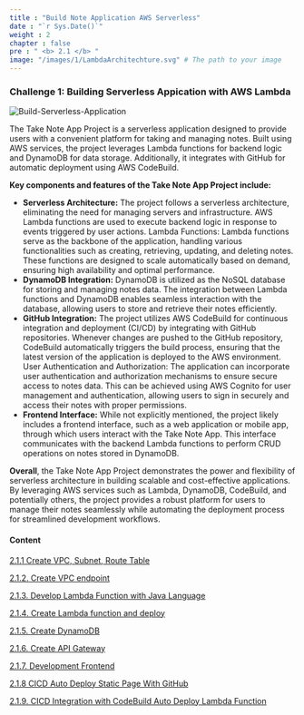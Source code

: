 ```yaml
---
title : "Build Note Application AWS Serverless"
date : "`r Sys.Date()`"
weight : 2
chapter : false
pre : " <b> 2.1 </b> "
image: "/images/1/LambdaArchitechture.svg" # The path to your image
---
```



### Challenge 1: Building Serverless Appication with AWS Lambda
![Build-Serverless-Application](/images/1/LambdaArchitechture.svg?featherlight=false&width=100pc)

The Take Note App Project is a serverless application designed to provide users with a convenient platform for taking and managing notes. Built using AWS services, the project leverages Lambda functions for backend logic and DynamoDB for data storage. Additionally, it integrates with GitHub for automatic deployment using AWS CodeBuild.

**Key components and features of the Take Note App Project include:**

+ **Serverless Architecture:** The project follows a serverless architecture, eliminating the need for managing servers and infrastructure. AWS Lambda functions are used to execute backend logic in response to events triggered by user actions.
Lambda Functions: Lambda functions serve as the backbone of the application, handling various functionalities such as creating, retrieving, updating, and deleting notes. These functions are designed to scale automatically based on demand, ensuring high availability and optimal performance.
+ **DynamoDB Integration:** DynamoDB is utilized as the NoSQL database for storing and managing notes data. The integration between Lambda functions and DynamoDB enables seamless interaction with the database, allowing users to store and retrieve their notes efficiently.
+ **GitHub Integration:** The project utilizes AWS CodeBuild for continuous integration and deployment (CI/CD) by integrating with GitHub repositories. Whenever changes are pushed to the GitHub repository, CodeBuild automatically triggers the build process, ensuring that the latest version of the application is deployed to the AWS environment.
User Authentication and Authorization: The application can incorporate user authentication and authorization mechanisms to ensure secure access to notes data. This can be achieved using AWS Cognito for user management and authentication, allowing users to sign in securely and access their notes with proper permissions.
+ **Frontend Interface:** While not explicitly mentioned, the project likely includes a frontend interface, such as a web application or mobile app, through which users interact with the Take Note App. This interface communicates with the backend Lambda functions to perform CRUD operations on notes stored in DynamoDB.

**Overall**, the Take Note App Project demonstrates the power and flexibility of serverless architecture in building scalable and cost-effective applications. By leveraging AWS services such as Lambda, DynamoDB, CodeBuild, and potentially others, the project provides a robust platform for users to manage their notes seamlessly while automating the deployment process for streamlined development workflows.

#### Content

[2.1.1 Create VPC, Subnet, Route Table](2.1.1.-create-vpc-subnet-route-table/)

[2.1.2. Create VPC endpoint](2.1.2.-create-vpc-endpoint/)

[2.1.3. Develop Lambda Function with Java Language](2.1.3.-develop-lambda-function-with-java-language/)

[2.1.4. Create Lambda function and deploy](2.1.4.-create-lambda-function-and-deploy/)

[2.1.5. Create DynamoDB](2.1.5.-create-dynamodb/)

[2.1.6. Create API Gateway](2.1.6.-create-api-gateway/)

[2.1.7. Development Frontend](2.1.7.-development-frontend/)

[2.1.8 CICD Auto Deploy Static Page With GitHub](2.1.8-cicd-auto-deploy-static-page-with-github/)

[2.1.9. CICD Integration with CodeBuild Auto Deploy Lambda Function](2.1.9.-cicd-integration-with-codebuild-auto-deploy-lambda-function/)
